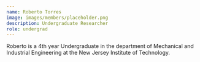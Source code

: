 ```yaml
---
name: Roberto Torres
image: images/members/placeholder.png
description: Undergraduate Researcher 
role: undergrad 
---
```


Roberto is a 4th year Undergraduate in the department of Mechanical and Industrial Engineering at the New Jersey Institute of Technology.
